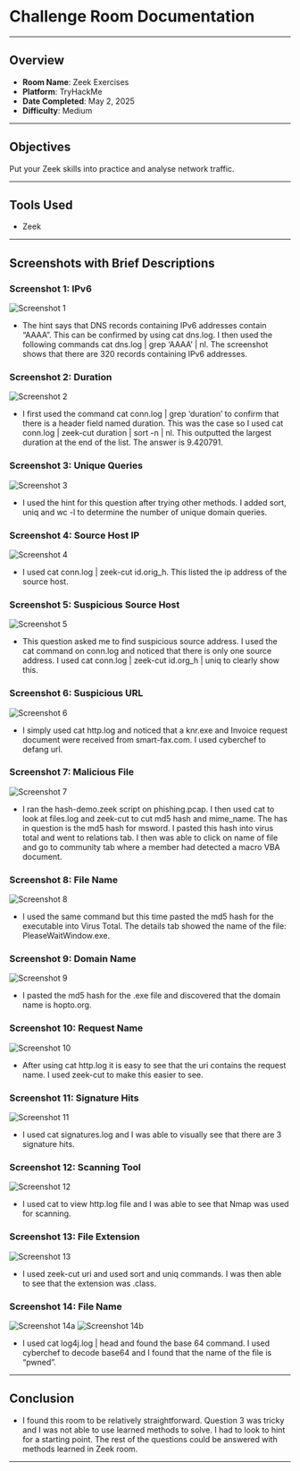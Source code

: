 
# Challenge Room Documentation

---

## Overview
- **Room Name**: Zeek Exercises
- **Platform**: TryHackMe
- **Date Completed**: May 2, 2025
- **Difficulty**: Medium

---

## Objectives
Put your Zeek skills into practice and analyse network traffic.

---

## Tools Used
- Zeek

---

## Screenshots with Brief Descriptions
### Screenshot 1: IPv6
![Screenshot 1](./Screenshots/Zeek-Exercises-01.png)
- The hint says that DNS records containing IPv6 addresses contain “AAAA”. This can be confirmed by using cat dns.log. I then used the following commands cat dns.log | grep ‘AAAA’ | nl. The screenshot shows that there are 320 records containing IPv6 addresses.

### Screenshot 2: Duration
![Screenshot 2](./Screenshots/Zeek-Exercises-02.png)
- I first used the command cat conn.log | grep ‘duration’ to confirm that there is a header field named duration. This was the case so I used cat conn.log | zeek-cut duration | sort -n | nl. This outputted the largest duration at the end of the list. The answer is 9.420791.

### Screenshot 3: Unique Queries
![Screenshot 3](./Screenshots/Zeek-Exercises-03.png)
- I used the hint for this question after trying other methods. I added sort, uniq and wc -l to determine the number of unique domain queries. 
### Screenshot 4: Source Host IP
![Screenshot 4](./Screenshots/Zeek-Exercises-04.png)
- I used cat conn.log | zeek-cut id.orig_h. This listed the ip address of the source host. 
### Screenshot 5: Suspicious Source Host
![Screenshot 5](./Screenshots/Zeek-Exercises-05.png)
- This question asked me to find suspicious source address. I used the cat command on conn.log and noticed that there is only one source address. I used cat conn.log | zeek-cut id.org_h | uniq to clearly show this. 
### Screenshot 6: Suspicious URL
![Screenshot 6](./Screenshots/Zeek-Exercises-06.png)
- I simply used cat http.log and noticed that a knr.exe and Invoice request document were received from smart-fax.com. I used cyberchef to defang url. 

### Screenshot 7: Malicious File
![Screenshot 7](./Screenshots/Zeek-Exercises-07.png)
- I ran the hash-demo.zeek script on phishing.pcap. I then used cat to look at files.log and zeek-cut to cut md5 hash and mime_name. The has in question is the md5 hash for msword. I pasted this hash into virus total and went to relations tab. I then was able to click on name of file and go to community tab where a member had detected a macro VBA document. 

### Screenshot 8: File Name
![Screenshot 8](./Screenshots/Zeek-Exercises-08.png)
- I used the same command but this time pasted the md5 hash for the executable into Virus Total. The details tab showed the name of the file: PleaseWaitWindow.exe. 

### Screenshot 9: Domain Name
![Screenshot 9](./Screenshots/Zeek-Exercises-09.png)
- I pasted the md5 hash for the .exe file and discovered that the domain name is hopto.org.  

### Screenshot 10: Request Name
![Screenshot 10](./Screenshots/Zeek-Exercises-10.png)
- After using cat http.log it is easy to see that the uri contains the request name. I used zeek-cut to make this easier to see.  

### Screenshot 11: Signature Hits
![Screenshot 11](./Screenshots/Zeek-Exercises-11.png)
- I used cat signatures.log and I was able to visually see that there are 3 signature hits.  

### Screenshot 12: Scanning Tool
![Screenshot 12](./Screenshots/Zeek-Exercises-12.png)
- I used cat to view http.log file and I was able to see that Nmap was used for scanning.  

### Screenshot 13: File Extension
![Screenshot 13](./Screenshots/Zeek-Exercises-13.png)
- I used zeek-cut uri and used sort and uniq commands. I was then able to see that the extension was .class.  

### Screenshot 14: File Name
![Screenshot 14a](./Screenshots/Zeek-Exercises-14a.png)
![Screenshot 14b](./Screenshots/Zeek-Exercises-14b.png)
- I used cat log4j.log | head and found the base 64 command. I used cyberchef to decode base64 and I found that the name of the file is “pwned”. 

---

## Conclusion
- I found this room to be relatively straightforward. Question 3 was tricky and I was not able to use learned methods to solve. I had to look to hint for a starting point. The rest of the questions could be answered with methods learned in Zeek room.

---

